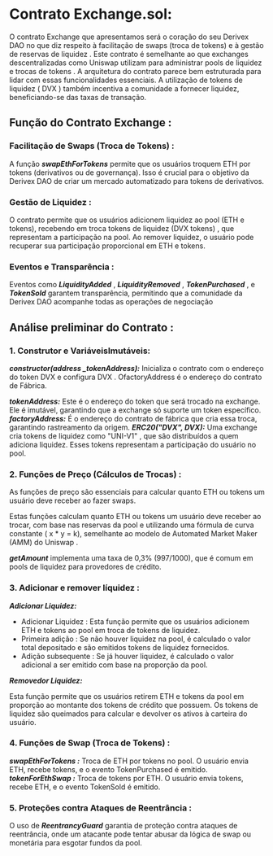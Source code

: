 # Contrato Exchange.sol:

O contrato Exchange que apresentamos será o coração do seu Derivex DAO no que diz respeito à facilitação de swaps (troca de tokens) e à gestão de reservas de liquidez . 
Este contrato é semelhante ao que exchanges descentralizadas como Uniswap utilizam para administrar pools de liquidez e trocas de tokens . 
A arquitetura do contrato parece bem estruturada para lidar com essas funcionalidades essenciais.
A utilização de tokens de liquidez ( DVX ) também incentiva a comunidade a fornecer liquidez, beneficiando-se das taxas de transação.

## Função do Contrato Exchange :

### Facilitação de Swaps (Troca de Tokens) :

A função ***swapEthForTokens*** permite que os usuários troquem ETH por tokens (derivativos ou de governança). 
Isso é crucial para o objetivo da Derivex DAO de criar um mercado automatizado para tokens de derivativos.

### Gestão de Liquidez :

O contrato permite que os usuários adicionem liquidez ao pool (ETH e tokens), recebendo em troca tokens de liquidez (DVX tokens) , que representam a participação na pool.
Ao remover liquidez, o usuário pode recuperar sua participação proporcional em ETH e tokens.

### Eventos e Transparência :

Eventos como ***LiquidityAdded*** , ***LiquidityRemoved*** , ***TokenPurchased*** , e ***TokenSold*** garantem transparência, permitindo que a comunidade da Derivex DAO acompanhe todas as operações de negociação

## Análise preliminar do Contrato :

### 1. Construtor e Variáveis ​​Imutáveis:

***constructor(address _tokenAddress):***
Inicializa o contrato com o endereço do token DVX e configura DVX . OfactoryAddress é o endereço do contrato de Fábrica.

***tokenAddress:*** Este é o endereço do token que será trocado na exchange. Ele é imutável, garantindo que a exchange só suporte um token específico.
***factoryAddress:*** É o endereço do contrato de fábrica que cria essa troca, garantindo rastreamento da origem.
***ERC20("DVX", DVX):*** Uma exchange cria tokens de liquidez como "UNI-V1" , que são distribuídos a quem adiciona liquidez. Esses tokens representam a participação do usuário no pool.

### 2. Funções de Preço (Cálculos de Trocas) :

As funções de preço são essenciais para calcular quanto ETH ou tokens um usuário deve receber ao fazer swaps.

Estas funções calculam quanto ETH ou tokens um usuário deve receber ao trocar, com base nas reservas da pool e utilizando uma fórmula de curva constante ( x * y = k), semelhante ao modelo de Automated Market Maker (AMM) do Uniswap .

***getAmount*** implementa uma taxa de 0,3% (997/1000), que é comum em pools de liquidez para provedores de crédito.


### 3. Adicionar e remover líquidez :

***Adicionar Liquidez:***

- Adicionar Liquidez : Esta função permite que os usuários adicionem ETH e tokens ao pool em troca de tokens de liquidez.
- Primeira adição : Se não houver liquidez na pool, é calculado o valor total depositado e são emitidos tokens de liquidez fornecidos.
- Adição subsequente : Se já houver liquidez, é calculado o valor adicional a ser emitido com base na proporção da pool.

***Removedor Liquidez:***

Esta função permite que os usuários retirem ETH e tokens da pool em proporção ao montante dos tokens de crédito que possuem. 
Os tokens de liquidez são queimados para calcular e devolver os ativos à carteira do usuário.

### 4. Funções de Swap (Troca de Tokens) :

***swapEthForTokens :*** Troca de ETH por tokens no pool. O usuário envia ETH, recebe tokens, e o evento TokenPurchased é emitido.
***tokenForEthSwap :*** Troca de tokens por ETH. O usuário envia tokens, recebe ETH, e o evento TokenSold é emitido.

### 5. Proteções contra Ataques de Reentrância :

O uso de ***ReentrancyGuard*** garantia de proteção contra ataques de reentrância, onde um atacante pode tentar abusar da lógica de swap ou monetária para esgotar fundos da pool.

